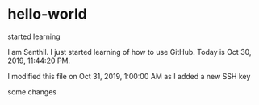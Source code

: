 # hello-world
started learning

I am Senthil. I just started learning of how to use GitHub.
Today is Oct 30, 2019, 11:44:20 PM.

I modified this file on Oct 31, 2019, 1:00:00 AM as I added a new SSH key

some changes
